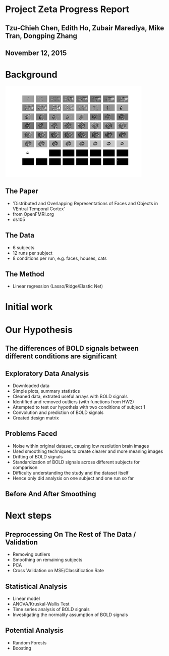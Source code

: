 # Project Zeta Progress Report
## Tzu-Chieh Chen, Edith Ho, Zubair Marediya, Mike Tran, Dongping Zhang
## November 12, 2015

# Background

![la lune](t_face.png "Voyage to the moon")

## The Paper

- 'Distributed and Overlapping Representations of Faces and Objects in VEntral Temporal Cortex'
- from OpenFMRI.org
- ds105

## The Data

- 6 subjects
- 12 runs per subject
- 8 conditions per run, e.g. faces, houses, cats

## The Method

- Linear regression (Lasso/Ridge/Elastic Net)

# Initial work

# Our Hypothesis
## The differences of BOLD signals between different conditions are significant

## Exploratory Data Analysis

- Downloaded data
- Simple plots, summary statistics
- Cleaned data, extrated useful arrays with BOLD signals
- Identified and removed outliers (with functions from HW2)
- Attempted to test our hypothsis with two conditions of subject 1
- Convolution and prediction of BOLD signals
- Created design matrix

## Problems Faced

- Noise within original dataset, causing low resolution brain images
- Used smoothing techniques to create clearer and more meaning images
- Drifting of BOLD signals
- Standardization of BOLD signals across different subjects for comparison
- Difficulty understanding the study and the dataset itself
- Hence only did analysis on one subject and one run so far

## Before And After Smoothing


# Next steps

## Preprocessing On The Rest of The Data / Validation

- Removing outliers
- Smoothing on remaining subjects
- PCA
- Cross Validation on MSE/Classification Rate

## Statistical Analysis

- Linear model
- ANOVA/Kruskal-Wallis Test
- Time series analysis of BOLD signals
- Investigating the normality assumption of BOLD signals

## Potential Analysis

- Random Forests
- Boosting 